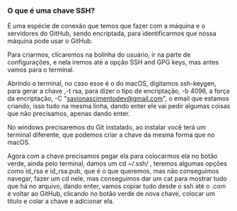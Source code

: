 ### O que é uma chave SSH?

É uma espécie de conexão que temos que fazer com a máquina e o servidores do GitHub, sendo encriptada, para identificarmos que nossa máquina pode usar o GitHub.

Para criarmos, clicaremos na bolinha do usuário, ir na parte de configurações, e nela iremos até a opção SSH and GPG keys, mas antes vamos para o terminal.

Abrindo o terminal, no caso esse é o do macOS, digitamos ssh-keygen, para gerar a chave ,-t rsa, para dizer o tipo de encriptação, -b 4096, a força da encriptação, -C "savionascimentodev@gmail.com", o email que estamos criando, isso tudo na mesma linha, dando enter ele vai pedir algumas coisas que não precisamos, apenas dando enter.

No windows precisaremos do Git instalado, ao instalar você terá um terminal diferente, que podemos criar a chave da mesma forma que no macOS.

Agora com a chave precisamos pegar ela para colocarmos ela no botão verde, ainda pelo terminal, damos um cd ~/.ssh/ , teremos algumas opções como id_rsa e id_rsa.pub, que é o que queremos, mas não conseguimos navegar, fazer um cd nele, mas conseguimos dar um cat para mostrar tudo que há no arquivo, dando enter, vamos copiar tudo desde o ssh até o .com e voltar ao GitHub, clicando no botão verde de nova chave, colocar um título e colar a chave e adicionar ela.
